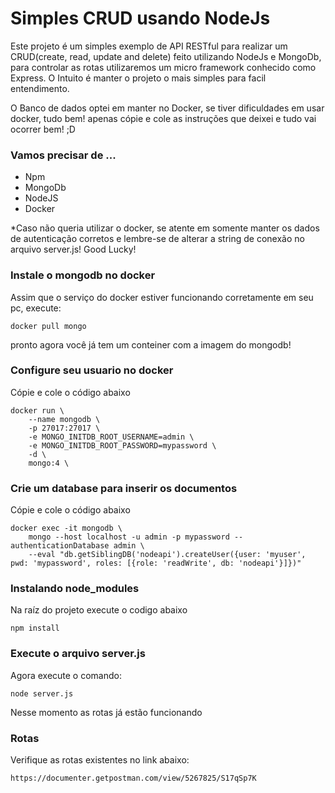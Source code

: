 # Simples CRUD usando NodeJs

Este projeto é um simples exemplo de API RESTful para realizar um CRUD(create, read, update and delete)
feito utilizando NodeJs e MongoDb, para controlar as rotas utilizaremos um micro framework
conhecido como Express. O Intuito é manter o projeto o mais simples para facil entendimento.

O Banco de dados optei em manter no Docker, se tiver dificuldades em usar docker, tudo bem!
apenas cópie e cole as instruções que deixei e tudo vai ocorrer bem! ;D

### Vamos precisar de ...

- Npm
- MongoDb
- NodeJS
- Docker

*Caso não queria utilizar o docker, se atente em somente manter os dados de autenticação corretos
 e lembre-se de alterar a string de conexão no arquivo server.js! Good Lucky!

### Instale o mongodb no docker
Assim que o serviço do docker estiver funcionando corretamente em seu pc, execute:
```
docker pull mongo
```
pronto agora você já tem um conteiner com a imagem do mongodb!

### Configure seu usuario no docker
Cópie e cole o código abaixo
```
docker run \
    --name mongodb \
    -p 27017:27017 \
    -e MONGO_INITDB_ROOT_USERNAME=admin \
    -e MONGO_INITDB_ROOT_PASSWORD=mypassword \
    -d \
    mongo:4 \
```

### Crie um database para inserir os documentos
Cópie e cole o código abaixo
```
docker exec -it mongodb \
    mongo --host localhost -u admin -p mypassword --authenticationDatabase admin \
    --eval "db.getSiblingDB('nodeapi').createUser({user: 'myuser', pwd: 'mypassword', roles: [{role: 'readWrite', db: 'nodeapi'}]})"
```

### Instalando node_modules
Na raíz do projeto execute o codigo abaixo
```
npm install
```

### Execute o arquivo server.js

Agora execute o comando:
```
node server.js
```

Nesse momento as rotas já estão funcionando

### Rotas
Verifique as rotas existentes no link abaixo:
```
https://documenter.getpostman.com/view/5267825/S17qSp7K
```
